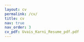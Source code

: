 ```yaml
---
layout: cv
permalink: /cv/
title: cv
nav: true
nav_order: 3
cv_pdf: Uvais_Karni_Resume_pdf.pdf
---
```

